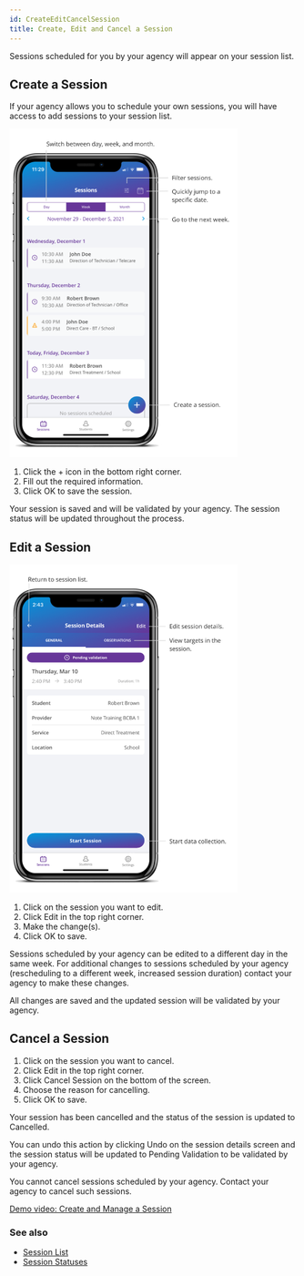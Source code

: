 ```yaml
---
id: CreateEditCancelSession
title: Create, Edit and Cancel a Session  
---
```


Sessions scheduled for you by your agency will appear on your session list. 

## Create a Session

If your agency allows you to schedule your own sessions, you will have access to add sessions to your session list.

<img src="/img/SessionList.png" width="400" />

1. Click the + icon in the bottom right corner. 
2. Fill out the required information. 
3. Click OK to save the session. 

Your session is saved and will be validated by your agency. The session status will be updated throughout the process.

## Edit a Session

<img src="/img/SessionDetails.png" width="400" />

1. Click on the session you want to edit. 
2. Click Edit in the top right corner. 
3. Make the change(s). 
4. Click OK to save.

Sessions scheduled by your agency can be edited to a different day in the same week. For additional changes to sessions scheduled by your agency (rescheduling to a different week, increased session duration) contact your agency to make these changes.

All changes are saved and the updated session will be validated by your agency. 

## Cancel a Session

1. Click on the session you want to cancel. 
2. Click Edit in the top right corner. 
3. Click Cancel Session on the bottom of the screen. 
4. Choose the reason for cancelling. 
5. Click OK to save.

Your session has been cancelled and the status of the session is updated to Cancelled.  

You can undo this action by clicking Undo on the session details screen and the session status will be updated to Pending Validation to be validated by your agency. 

You cannot cancel sessions scheduled by your agency. Contact your agency to cancel such sessions.

[Demo video: Create and Manage a Session ](https://youtu.be/xES-ni3GvLQ/ "Title")

### See also
- [Session List](Session/SessionList.md)
- [Session Statuses](Session/SessionStatuses.md)